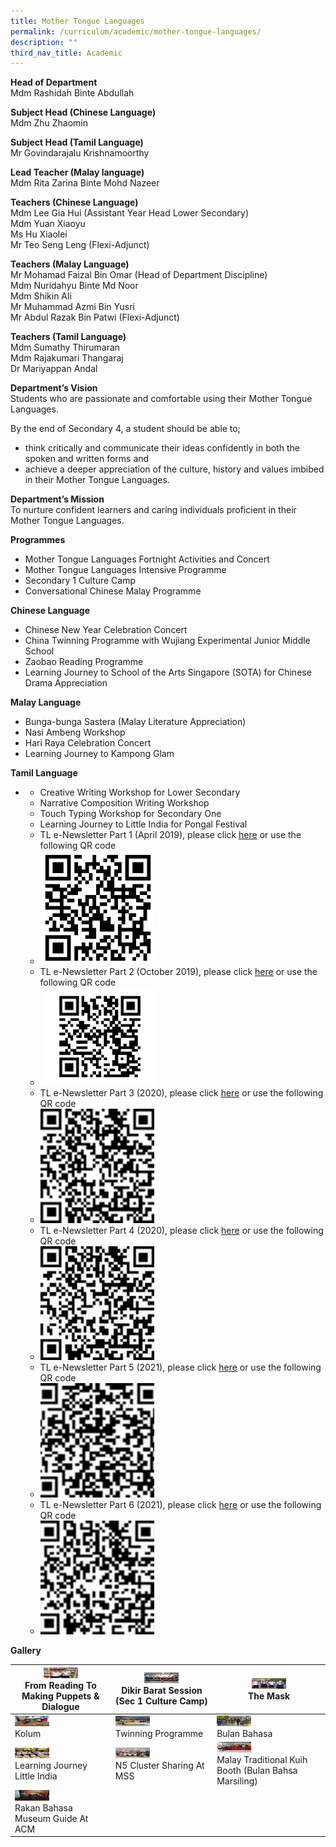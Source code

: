 ```yaml
---
title: Mother Tongue Languages
permalink: /curriculum/academic/mother-tongue-languages/
description: ""
third_nav_title: Academic
---
```

**Head of Department**  
Mdm Rashidah Binte Abdullah

**Subject Head (Chinese Language)**  
Mdm Zhu Zhaomin

**Subject Head (Tamil Language)**  
Mr Govindarajalu Krishnamoorthy

**Lead Teacher (Malay language)**  
Mdm Rita Zarina Binte Mohd Nazeer

**Teachers (Chinese Language)**  
Mdm Lee Gia Hui (Assistant Year Head Lower Secondary)  
Mdm Yuan Xiaoyu  
Ms Hu Xiaolei  
Mr Teo Seng Leng (Flexi-Adjunct)

**Teachers (Malay Language)**  
Mr Mohamad Faizal Bin Omar (Head of Department Discipline)  
Mdm Nuridahyu Binte Md Noor  
Mdm Shikin Ali  
Mr Muhammad Azmi Bin Yusri  
Mr Abdul Razak Bin Patwi (Flexi-Adjunct)

**Teachers (Tamil Language)**  
Mdm Sumathy Thirumaran  
Mdm Rajakumari Thangaraj  
Dr Mariyappan Andal

**Department’s Vision**  
Students who are passionate and comfortable using their Mother Tongue Languages.

By the end of Secondary 4, a student should be able to;

*   think critically and communicate their ideas confidently in both the spoken and written forms and
*   achieve a deeper appreciation of the culture, history and values imbibed in their Mother Tongue Languages.

**Department’s Mission**  
To nurture confident learners and caring individuals proficient in their Mother Tongue Languages.

**Programmes**

*   Mother Tongue Languages Fortnight Activities and Concert
*   Mother Tongue Languages Intensive Programme
*   Secondary 1 Culture Camp
*   Conversational Chinese Malay Programme

**Chinese Language**

*   Chinese New Year Celebration Concert
*   China Twinning Programme with Wujiang Experimental Junior Middle School
*   Zaobao Reading Programme
*   Learning Journey to School of the Arts Singapore (SOTA) for Chinese Drama Appreciation

**Malay Language**

*   Bunga-bunga Sastera (Malay Literature Appreciation)
*   Nasi Ambeng Workshop
*   Hari Raya Celebration Concert
*   Learning Journey to Kampong Glam

**Tamil Language**

*   *   Creative Writing Workshop for Lower Secondary
    *   Narrative Composition Writing Workshop
    *   Touch Typing Workshop for Secondary One
    *   Learning Journey to Little India for Pongal Festival
    *   TL e-Newsletter Part 1 (April 2019), please click [here](http://online.pubhtml5.com/qdpk/ojze/#p=1) or use the following QR code
    *   <img src="/images/TL-e-Newsletter.jpeg"  
style="width:40%">
    *   TL e-Newsletter Part 2 (October 2019), please click [here](http://online.pubhtml5.com/ciju/kutc/) or use the following QR code 
    *    <img src="/images/TL-Newsletter-Edition-2-QR-Code.png"  
style="width:40%">
    *   TL e-Newsletter Part 3 (2020), please click [here](https://online.pubhtml5.com/syqh/tple/) or use the following QR code
    *   <img src="/images/TL-Newsletter-Edition-3-QR-Code.png"  
style="width:40%">
    *   TL e-Newsletter Part 4 (2020), please click [here](https://online.pubhtml5.com/syqh/hzyy/) or use the following QR code
    *   <img src="/images/TL-Newsletter-Edition-4-QR-Code-e1598425753172.jpeg"  
style="width:40%">
    *   TL e-Newsletter Part 5 (2021), please click [here](https://online.pubhtml5.com/qlbe/viwi/) or use the following QR code
    *   <img src="/images/QR-Code-5-150x150.jpeg"  
style="width:40%">
    *   TL e-Newsletter Part 6 (2021), please click [here](https://online.pubhtml5.com/qlbe/vhjp/) or use the following QR code
    *   <img src="/images/QR-Code-6-150x150.jpeg"  
style="width:40%">

**Gallery**

<table>
<thead>
  <tr>
    <th><img src="/images/20190306_121311_From-Reading-to-Making-Puppets-Dialogue-768x576.jpeg" alt="Image" width="55" height="17"><br>From Reading To Making Puppets & Dialogue</th>
    <th><img src="/images/20190306_172412_Dikir-Barat-during-Sec-1-Culture-Camp-768x576.jpeg" alt="Image" width="55" height="17"><br>Dikir Barat Session (Sec 1 Culture Camp)</th>
    <th><img src="/images/IMG_7867_The-Mask-768x512.jpeg" alt="Image" width="55" height="17"><br>The Mask</th>
  </tr>
</thead>
<tbody>
  <tr>
    <td><img src="/images/IMG-20190115-WA0020_Kolum-by-TL-Unit-768x576.jpeg" alt="Image" width="55" height="17"><br>Kolum</td>
    <td><img src="/images/IMG-20190703-WA0030_Wujiang-768x576.jpeg" alt="Image" width="55" height="17"><br>Twinning Programme</td>
    <td><img src="/images/IMG-20190916-WA0025_Photo-with-MOS-@-Bulan-Bahasa-768x511.jpeg" alt="Image" width="55" height="17"><br>Bulan Bahasa</td>
  </tr>
  <tr>
    <td><img src="/images/Learning_Journey_Little_India2018-768x576.jpeg" alt="Image" width="55" height="17"><br>Learning Journey Little India</td>
    <td><img src="/images/IMG-20190919-WA0024_N5-Cluster-Sharing-At-MSS-768x576.jpeg" alt="Image" width="55" height="17"><br>N5 Cluster Sharing At MSS</td>
    <td><img src="/images/IMG-20190914-WA0048_ML-Booth-@-Bulan-Bahasa-Marsiling--768x576.jpeg" alt="Image" width="55" height="17"><br>Malay Traditional Kuih Booth (Bulan Bahsa Marsiling)</td>
  </tr>
  <tr>
    <td><img src="/images/IMG-20190907-WA0017_Rakan-Bahasa-Museum-Guide-at-ACM-768x1024.jpeg" alt="Image" width="55" height="17"><br>Rakan Bahasa Museum Guide At ACM</td>
  </tr>
</tbody>
</table>